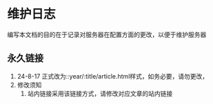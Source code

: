 # 维护日志
编写本文档的目的在于记录对服务器在配置方面的更改，以便于维护服务器

## 永久链接
1. 24-8-17 正式改为::year/:title/article.html样式，如务必要，请勿更改，
2. 修改须知
   1. 站内链接采用该链接方式，请修改对应文章的站内链接 